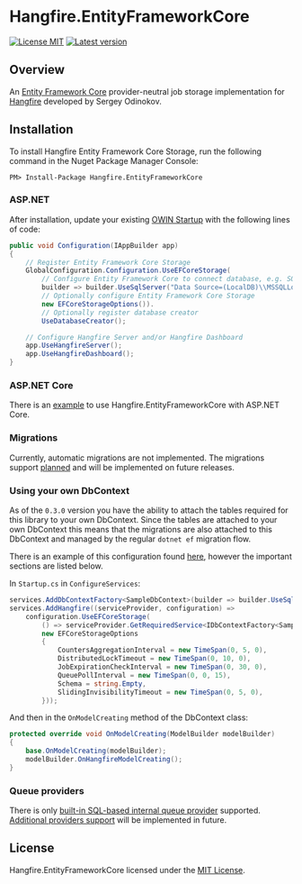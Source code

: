 # Hangfire.EntityFrameworkCore

[![License MIT](https://img.shields.io/badge/license-MIT-blue.svg)](LICENSE)
[![Latest version](https://img.shields.io/nuget/v/Hangfire.EntityFrameworkCore.svg)](https://www.nuget.org/packages/Hangfire.EntityFrameworkCore)

## Overview

An [Entity Framework Core](https://github.com/aspnet/EntityFrameworkCore) provider-neutral job storage implementation for [Hangfire](https://www.hangfire.io) developed by Sergey Odinokov.

## Installation

To install Hangfire Entity Framework Core Storage, run the following command in the Nuget Package Manager Console:

```
PM> Install-Package Hangfire.EntityFrameworkCore
```

### ASP.NET

After installation, update your existing [OWIN Startup](https://docs.microsoft.com/en-us/aspnet/aspnet/overview/owin-and-katana/owin-startup-class-detection) with the following lines of code:

```csharp
public void Configuration(IAppBuilder app)
{
    // Register Entity Framework Core Storage
    GlobalConfiguration.Configuration.UseEFCoreStorage(
        // Configure Entity Framework Core to connect database, e.g. SQL Server
        builder => builder.UseSqlServer("Data Source=(LocalDB)\\MSSQLLocalDB;Database=Hangfire"),
        // Optionally configure Entity Framework Core Storage
        new EFCoreStorageOptions()).
        // Optionally register database creator
        UseDatabaseCreator();

    // Configure Hangfire Server and/or Hangfire Dashboard
    app.UseHangfireServer();
    app.UseHangfireDashboard();
}
```

### ASP.NET Core

There is an [example](samples/Hangfire.EntityFrameworkCore.AspNetCore/Startup.cs) to use Hangfire.EntityFrameworkCore with ASP.NET Core.

### Migrations

Currently, automatic migrations are not implemented. The migrations support [planned](https://github.com/sergezhigunov/Hangfire.EntityFrameworkCore/issues/1) and will be implemented on future releases.

### Using your own DbContext

As of the `0.3.0` version you have the ability to attach the tables required for this library to your own DbContext. Since the tables are attached to your own DbContext this means that the migrations are also attached to this DbContext and managed by the regular `dotnet ef` migration flow.

There is an example of this configuration found [here](samples/Hangfire.EntityFrameworkCore.AspNetCoreExternalDbContext/Startup.cs), however the important sections are listed below.

In `Startup.cs` in `ConfigureServices`:

```csharp
services.AddDbContextFactory<SampleDbContext>(builder => builder.UseSqlite(connectionString));
services.AddHangfire((serviceProvider, configuration) =>
    configuration.UseEFCoreStorage(
        () => serviceProvider.GetRequiredService<IDbContextFactory<SampleDbContext>>().CreateDbContext(),
        new EFCoreStorageOptions
        {
            CountersAggregationInterval = new TimeSpan(0, 5, 0),
            DistributedLockTimeout = new TimeSpan(0, 10, 0),
            JobExpirationCheckInterval = new TimeSpan(0, 30, 0),
            QueuePollInterval = new TimeSpan(0, 0, 15),
            Schema = string.Empty,
            SlidingInvisibilityTimeout = new TimeSpan(0, 5, 0),
        }));
```

And then in the `OnModelCreating` method of the DbContext class:

```csharp
protected override void OnModelCreating(ModelBuilder modelBuilder)
{
    base.OnModelCreating(modelBuilder);
    modelBuilder.OnHangfireModelCreating();
}
```

### Queue providers

There is only [built-in SQL-based internal queue provider](src/Hangfire.EntityFrameworkCore/EFCoreJobQueueProvider.cs) supported. [Additional providers support](https://github.com/sergezhigunov/Hangfire.EntityFrameworkCore/issues/2) will be implemented in future.

## License

Hangfire.EntityFrameworkCore licensed under the [MIT License](https://raw.githubusercontent.com/sergezhigunov/Hangfire.EntityFrameworkCore/master/LICENSE).
